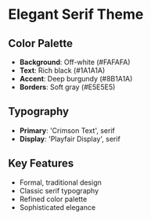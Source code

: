 # Elegant Serif Theme

## Color Palette
- **Background**: Off-white (#FAFAFA)
- **Text**: Rich black (#1A1A1A)
- **Accent**: Deep burgundy (#8B1A1A)
- **Borders**: Soft gray (#E5E5E5)

## Typography
- **Primary**: 'Crimson Text', serif
- **Display**: 'Playfair Display', serif

## Key Features
- Formal, traditional design
- Classic serif typography
- Refined color palette
- Sophisticated elegance

